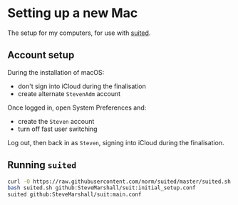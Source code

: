 # Setting up a new Mac

The setup for my computers, for use with
[suited](https://github.com/norm/suited).

## Account setup

During the installation of macOS:

* don't sign into iCloud during the finalisation
* create alternate `StevenAdm` account

Once logged in, open System Preferences and:

* create the `Steven` account
* turn off fast user switching

Log out, then back in as `Steven`, signing into iCloud during the
finalisation.

## Running `suited`

```bash
curl -O https://raw.githubusercontent.com/norm/suited/master/suited.sh 
bash suited.sh github:SteveMarshall/suit:initial_setup.conf
suited github:SteveMarshall/suit:main.conf
```
